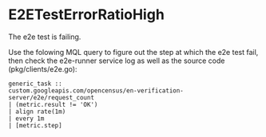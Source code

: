 # E2ETestErrorRatioHigh

The e2e test is failing.

Use the folowing MQL query to figure out the step at which the e2e test
fail, then check the e2e-runner service log as well as the source code
(pkg/clients/e2e.go):

```
generic_task ::
custom.googleapis.com/opencensus/en-verification-server/e2e/request_count
| (metric.result != 'OK')
| align rate(1m)
| every 1m
| [metric.step]
```
